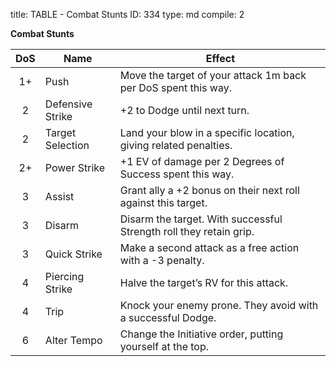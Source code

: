 title:          TABLE - Combat Stunts
ID:             334
type:           md
compile:        2


**Combat Stunts**

| DoS	| Name		| Effect							|
|:--------:| ------------------- | --------------------------------------------------------------------------- |
| 1+	| Push		| Move the target of your attack 1m back per DoS spent this way.		|
| 2	| Defensive Strike	| +2 to Dodge until next turn.					|
| 2	| Target Selection	| Land your blow in a specific location, giving related penalties.		|
| 2+	| Power Strike	| +1 EV of damage per 2 Degrees of Success spent this way.		|
| 3	| Assist		| Grant ally a +2 bonus on their next roll against this target.		|
| 3	| Disarm		| Disarm the target. With successful Strength roll they retain grip.	|
| 3	| Quick Strike	| Make a second attack as a free action with a -3 penalty.		|
| 4	| Piercing Strike	| Halve the target’s RV for this attack.				|
| 4	| Trip		| Knock your enemy prone. They avoid with a successful Dodge.		|
| 6	| Alter Tempo	| Change the Initiative order, putting yourself at the top.		|